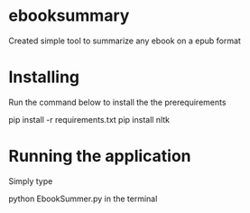 # ebooksummary
Created simple tool to summarize any ebook on a epub format

# Installing
Run the command below to install the the prerequirements

pip install -r requirements.txt
pip install nltk

# Running the application
Simply type

python EbookSummer.py
in the terminal
